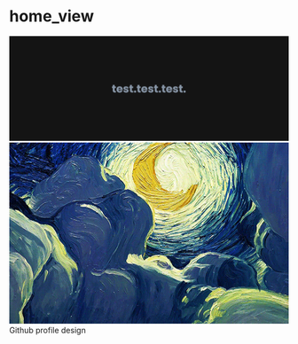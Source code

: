 # home_view

![Header Image](https://github.com/parthin-reeja/home_view/blob/main/banner.png)
<img alt="Open in browser to view" src="https://github.com/parthin-reeja/home_view/blob/main/sky.gif">
Github profile design
